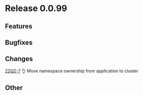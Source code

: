 # Release 0.0.99

## Features

## Bugfixes

## Changes

[22Q2-7](https://trello.com/c/5nKN6net) 👌 Move namespace ownership from application to cluster

## Other

